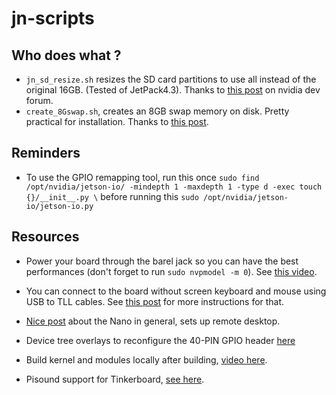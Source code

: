 # jn-scripts

## Who does what ? 

- `jn_sd_resize.sh` resizes the SD card partitions to use all instead of the original 16GB. 
(Tested of JetPack4.3). Thanks to 
[this post](https://devtalk.nvidia.com/default/topic/1050105/jetson-nano/jetson-nano-sd-card-partitions-can-not-extend-/post/5393113/#5393113) on nvidia dev forum.
- `create_8Gswap.sh`, creates an 8GB swap memory on disk. Pretty practical for 
installation. Thanks to [this post](https://jkjung-avt.github.io/setting-up-nano/).


## Reminders
- To use the GPIO remapping tool, run this once `sudo find /opt/nvidia/jetson-io/ -mindepth 1 -maxdepth 1 -type d -exec touch {}/__init__.py \` before running this `sudo /opt/nvidia/jetson-io/jetson-io.py`


## Resources
- Power your board through the barel jack so you can have the 
best performances (don't forget to run `sudo nvpmodel -m 0`).
See [this video](https://www.youtube.com/watch?v=jq1OqBe267A). 

- You can connect to the board without screen keyboard and mouse using
USB to TLL cables. See 
[this post](https://desertbot.io/blog/jetson-nano-usb-login/) for more 
instructions for that. 

- [Nice post](https://www.hackster.io/news/getting-started-with-the-nvidia-jetson-nano-developer-kit-43aa7c298797) 
about the Nano in general, sets up remote desktop. 

- Device tree overlays to reconfigure the 40-PIN GPIO header 
[here](https://docs.nvidia.com/jetson/l4t/index.html#page/Tegra%2520Linux%2520Driver%2520Package%2520Development%2520Guide%2Fhw_setup_jetson_io.html)

- Build kernel and modules locally after building, 
[video here](https://www.youtube.com/watch?v=Fu2x87YJUo0&t=312s).

- Pisound support for Tinkerboard, 
[see here](https://community.blokas.io/t/pisound-on-tinker-board/1015).
